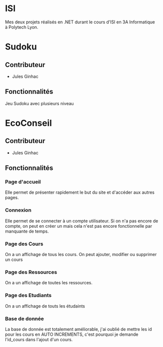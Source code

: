 # ISI

Mes deux projets réalisés en .NET durant le cours d'ISI en 3A Informatique à Polytech Lyon.

# Sudoku

## Contributeur

- Jules Ginhac

## Fonctionnalités

Jeu Sudoku avec plusieurs niveau

# EcoConseil

## Contributeur

- Jules Ginhac

## Fonctionnalités

### Page d'accueil

Elle permet de présenter rapidement le but du site et d'accéder aux autres pages.

### Connexion

Elle permet de se connecter à un compte utilisateur. Si on n'a pas encore de compte, on peut en créer un mais cela n'est pas encore fonctionnelle par manquante de temps.

### Page des Cours

On a un affichage de tous les cours. On peut ajouter, modifier ou supprimer un cours

### Page des Ressources

On a un affichage de toutes les ressources.

### Page des Etudiants

On a un affichage de touts les étudaints

### Base de donnée

La base de donnée est totalement améliorable, j'ai oublié de mettre les id pour les cours en AUTO INCREMENTS, c'est pourquoi je demande l'id_cours dans l'ajout d'un cours.
